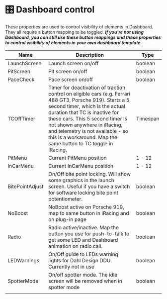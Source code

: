 # 🎛 Dashboard control

These properties are used to control visibility of elements in Dashboard. They all require a button mapping to be toggled. _**If you're not using Dashboard, you can still use these button mappings and these properties to control visibility of elements in your own dashboard template.**_&#x20;

| Name            | Description                                                                                                                                                                                                                                                                                                                                             | Type     |
| --------------- | ------------------------------------------------------------------------------------------------------------------------------------------------------------------------------------------------------------------------------------------------------------------------------------------------------------------------------------------------------- | -------- |
| LaunchScreen    | Launch screen on/off                                                                                                                                                                                                                                                                                                                                    | boolean  |
| PitScreen       | Pit screen on/off                                                                                                                                                                                                                                                                                                                                       | boolean  |
| PaceCheck       | Pace screen on/off                                                                                                                                                                                                                                                                                                                                      | boolean  |
| TCOffTimer      | Timer for deactivation of traction control on eligible cars (e.g. Ferrari 488 GT3, Porsche 919). Starts a 5 second timer, which is the actual duration that TC is inactive for these cars. This 5 second timer is not shown anywhere in iRacing, and telemetry is not available - so this is a workaround. Map the same button to TC toggle in iRacing. | Timespan |
| PitMenu         | Current PitMenu position                                                                                                                                                                                                                                                                                                                                | 1 - 12   |
| InCarMenu       | Current InCarMenu position                                                                                                                                                                                                                                                                                                                              | 1 - 12   |
| BitePointAdjust | On/Off bite point locking. Will show some graphics in the launch screen. Useful if you have a switch for software locking bite point potentiometer.                                                                                                                                                                                                     | boolean  |
| NoBoost         | NoBoost active on Porsche 919, map to same button in iRacing and on plug-in page                                                                                                                                                                                                                                                                        | boolean  |
| Radio           | Radio active/inactive. Map the button you use for push-to-talk to get some LED and Dashboard animation on radio call.                                                                                                                                                                                                                                   | boolean  |
| LEDWarnings     | On/Off guide to LEDs warning lights for Dahl Design DDU. Currently not in use                                                                                                                                                                                                                                                                           | boolean  |
| SpotterMode     | On/off spotter mode. The idle screen will be removed when in spotter mode                                                                                                                                                                                                                                                                               | boolean  |
|                 |                                                                                                                                                                                                                                                                                                                                                         |          |

